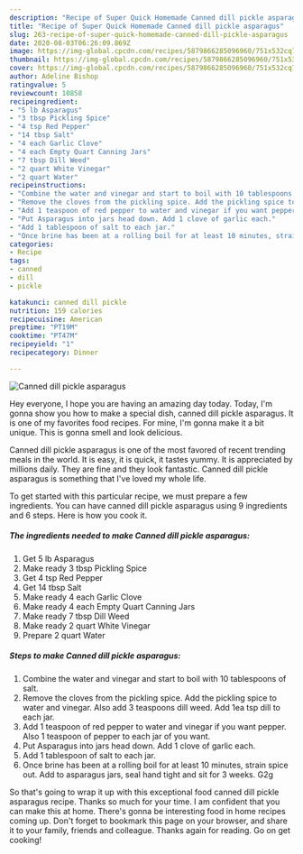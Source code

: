 ```yaml
---
description: "Recipe of Super Quick Homemade Canned dill pickle asparagus"
title: "Recipe of Super Quick Homemade Canned dill pickle asparagus"
slug: 263-recipe-of-super-quick-homemade-canned-dill-pickle-asparagus
date: 2020-08-03T06:26:09.869Z
image: https://img-global.cpcdn.com/recipes/5879866285096960/751x532cq70/canned-dill-pickle-asparagus-recipe-main-photo.jpg
thumbnail: https://img-global.cpcdn.com/recipes/5879866285096960/751x532cq70/canned-dill-pickle-asparagus-recipe-main-photo.jpg
cover: https://img-global.cpcdn.com/recipes/5879866285096960/751x532cq70/canned-dill-pickle-asparagus-recipe-main-photo.jpg
author: Adeline Bishop
ratingvalue: 5
reviewcount: 10858
recipeingredient:
- "5 lb Asparagus"
- "3 tbsp Pickling Spice"
- "4 tsp Red Pepper"
- "14 tbsp Salt"
- "4 each Garlic Clove"
- "4 each Empty Quart Canning Jars"
- "7 tbsp Dill Weed"
- "2 quart White Vinegar"
- "2 quart Water"
recipeinstructions:
- "Combine the water and vinegar and start to boil with 10 tablespoons of salt."
- "Remove the cloves from the pickling spice. Add the pickling spice to water and vinegar.  Also add 3 teaspoons dill weed.   Add 1ea tsp dill to each jar."
- "Add 1 teaspoon of red pepper to water and vinegar if you want pepper. Also 1 teaspoon of pepper to each jar of you want."
- "Put Asparagus into jars head down. Add 1 clove of garlic each."
- "Add 1 tablespoon of salt to each jar."
- "Once brine has been at a rolling boil for at least 10 minutes, strain spice out.   Add to asparagus jars, seal hand tight and sit for 3 weeks. G2g"
categories:
- Recipe
tags:
- canned
- dill
- pickle

katakunci: canned dill pickle 
nutrition: 159 calories
recipecuisine: American
preptime: "PT19M"
cooktime: "PT47M"
recipeyield: "1"
recipecategory: Dinner

---
```



![Canned dill pickle asparagus](https://img-global.cpcdn.com/recipes/5879866285096960/751x532cq70/canned-dill-pickle-asparagus-recipe-main-photo.jpg)

Hey everyone, I hope you are having an amazing day today. Today, I'm gonna show you how to make a special dish, canned dill pickle asparagus. It is one of my favorites food recipes. For mine, I'm gonna make it a bit unique. This is gonna smell and look delicious.



Canned dill pickle asparagus is one of the most favored of recent trending meals in the world. It is easy, it is quick, it tastes yummy. It is appreciated by millions daily. They are fine and they look fantastic. Canned dill pickle asparagus is something that I've loved my whole life.


To get started with this particular recipe, we must prepare a few ingredients. You can have canned dill pickle asparagus using 9 ingredients and 6 steps. Here is how you cook it.

<!--inarticleads1-->

##### The ingredients needed to make Canned dill pickle asparagus:

1. Get 5 lb Asparagus
1. Make ready 3 tbsp Pickling Spice
1. Get 4 tsp Red Pepper
1. Get 14 tbsp Salt
1. Make ready 4 each Garlic Clove
1. Make ready 4 each Empty Quart Canning Jars
1. Make ready 7 tbsp Dill Weed
1. Make ready 2 quart White Vinegar
1. Prepare 2 quart Water




<!--inarticleads2-->

##### Steps to make Canned dill pickle asparagus:

1. Combine the water and vinegar and start to boil with 10 tablespoons of salt.
1. Remove the cloves from the pickling spice. Add the pickling spice to water and vinegar.  Also add 3 teaspoons dill weed.   Add 1ea tsp dill to each jar.
1. Add 1 teaspoon of red pepper to water and vinegar if you want pepper. Also 1 teaspoon of pepper to each jar of you want.
1. Put Asparagus into jars head down. Add 1 clove of garlic each.
1. Add 1 tablespoon of salt to each jar.
1. Once brine has been at a rolling boil for at least 10 minutes, strain spice out.   Add to asparagus jars, seal hand tight and sit for 3 weeks. G2g




So that's going to wrap it up with this exceptional food canned dill pickle asparagus recipe. Thanks so much for your time. I am confident that you can make this at home. There's gonna be interesting food in home recipes coming up. Don't forget to bookmark this page on your browser, and share it to your family, friends and colleague. Thanks again for reading. Go on get cooking!
